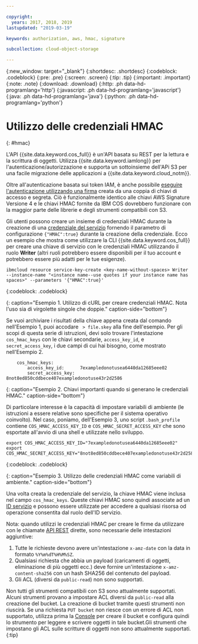 ```yaml
---

copyright:
  years: 2017, 2018, 2019
lastupdated: "2019-03-19"

keywords: authorization, aws, hmac, signature

subcollection: cloud-object-storage

---
```

{:new_window: target="_blank"}
{:shortdesc: .shortdesc}
{:codeblock: .codeblock}
{:pre: .pre}
{:screen: .screen}
{:tip: .tip}
{:important: .important}
{:note: .note}
{:download: .download} 
{:http: .ph data-hd-programlang='http'} 
{:javascript: .ph data-hd-programlang='javascript'} 
{:java: .ph data-hd-programlang='java'} 
{:python: .ph data-hd-programlang='python'}

# Utilizzo delle credenziali HMAC
{: #hmac}

L'API {{site.data.keyword.cos_full}} è un'API basata su REST per la lettura e la scrittura di oggetti. Utilizza {{site.data.keyword.iamlong}} per l'autenticazione/autorizzazione e supporta un sottoinsieme dell'APi S3 per una facile migrazione delle applicazioni a {{site.data.keyword.cloud_notm}}.

Oltre all'autenticazione basata sui token IAM, è anche possibile [eseguire l'autenticazione utilizzando una firma](/docs/services/cloud-object-storage/hmac?topic=cloud-object-storage-hmac-signature) creata da una coppia di chiavi di accesso e segreta. Ciò è funzionalmente identico alle chiavi AWS Signature Versione 4 e le chiavi HMAC fornite da IBM COS dovrebbero funzionare con la maggior parte delle librerie e degli strumenti compatibili con S3.

Gli utenti possono creare un insieme di credenziali HMAC durante la creazione di una [credenziale del servizio](/docs/services/cloud-object-storage/iam?topic=cloud-object-storage-service-credentials) fornendo il parametro di configurazione `{"HMAC":true}` durante la creazione della credenziale. Ecco un esempio che mostra come utilizzare la CLI {{site.data.keyword.cos_full}} per creare una chiave di servizio con le credenziali HMAC utilizzando il ruolo **Writer** (altri ruoli potrebbero essere disponibili per il tuo account e potrebbero essere più adatti per le tue esigenze). 

```
ibmcloud resource service-key-create <key-name-without-spaces> Writer --instance-name "<instance name--use quotes if your instance name has spaces>" --parameters '{"HMAC":true}'
```
{:codeblock: .codeblock}

{: caption="Esempio 1. Utilizzo di cURL per creare credenziali HMAC. Nota l'uso sia di virgolette singole che doppie." caption-side="bottom"}

Se vuoi archiviare i risultati della chiave appena creata dal comando nell'Esempio 1, puoi accodare ` > file.skey` alla fine dell'esempio. Per gli scopi di questa serie di istruzioni, devi solo trovare l'intestazione `cos_hmac_keys` con le chiavi secondarie, `access_key_id`, e `secret_access_key`, i due campi di cui hai bisogno, come mostrato nell'Esempio 2.

```
    cos_hmac_keys:
        access_key_id:      7exampledonotusea6440da12685eee02
        secret_access_key:  8not8ed850cddbece407exampledonotuse43r2d2586
```

{: caption="Esempio 2. Chiavi importanti quando si generano le credenziali HMAC." caption-side="bottom"}

Di particolare interesse è la capacità di impostare variabili di ambiente (le istruzioni a essere relative sono specifiche per il sistema operativo coinvolto). Nel caso, poniamo, dell'Esempio 3, uno script `.bash_profile` contiene `COS_HMAC_ACCESS_KEY_ID` e `COS_HMAC_SECRET_ACCESS_KEY` che sono esportate all'avvio di una shell e utilizzate nello sviluppo.

```
export COS_HMAC_ACCESS_KEY_ID="7exampledonotusea6440da12685eee02"
export COS_HMAC_SECRET_ACCESS_KEY="8not8ed850cddbece407exampledonotuse43r2d2586"

```
{:codeblock: .codeblock}

{: caption="Esempio 3. Utilizzo delle credenziali HMAC come variabili di ambiente." caption-side="bottom"}

Una volta creata la credenziale del servizio, la chiave HMAC viene inclusa nel campo `cos_hmac_keys`. Queste chiavi HMAC sono quindi associate ad un [ID servizio](/docs/iam?topic=iam-serviceids#serviceids) e possono essere utilizzate per accedere a qualsiasi risorsa od operazione consentita dal ruolo dell'ID servizio. 

Nota: quando utilizzi le credenziali HMAC per creare le firme da utilizzare con le chiamate [API REST](/docs/services/cloud-object-storage/api-reference?topic=cloud-object-storage-compatibility-api) dirette, sono necessarie delle intestazioni aggiuntive:
1. Tutte le richieste devono avere un'intestazione `x-amz-date` con la data in formato `%Y%m%dT%H%M%SZ`.
2. Qualsiasi richiesta che abbia un payload (caricamenti di oggetti, eliminazione di più oggetti ecc.) deve fornire un'intestazione `x-amz-content-sha256` con un hash SHA256 del contenuto del payload.
3. Gli ACL (diversi da `public-read`) non sono supportati.

Non tutti gli strumenti compatibili con S3 sono attualmente supportati. Alcuni strumenti provano a impostare ACL diversi da `public-read` alla creazione del bucket. La creazione di bucket tramite questi strumenti non riuscirà. Se una richiesta `PUT bucket` non riesce con un errore di ACL non supportato, utilizza prima la [Console](/docs/services/cloud-object-storage?topic=cloud-object-storage-getting-started) per creare il bucket e configura quindi lo strumento per leggere e scrivere oggetti in tale bucket.Gli strumenti che impostano gli ACL sulle scritture di oggetti non sono attualmente supportati.
{:tip}
